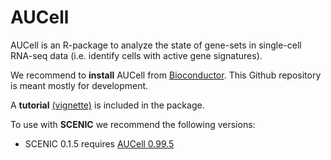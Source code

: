 # AUCell
AUCell is an R-package to analyze the state of gene-sets in single-cell RNA-seq data (i.e. identify cells with active gene signatures).

We recommend to **install** AUCell from [Bioconductor](https://bioconductor.org/packages/devel/bioc/html/AUCell.html). This Github repository is meant mostly for development.

A **tutorial** [(vignette)](https://bioconductor.org/packages/devel/bioc/vignettes/AUCell/inst/doc/AUCell.html) is included in the package.


To use with **SCENIC** we recommend the following versions:
- SCENIC 0.1.5 requires [AUCell 0.99.5](http://scenic.aertslab.org/downloads/Rpackages/AUCell_0.99.5.tar.gz)

